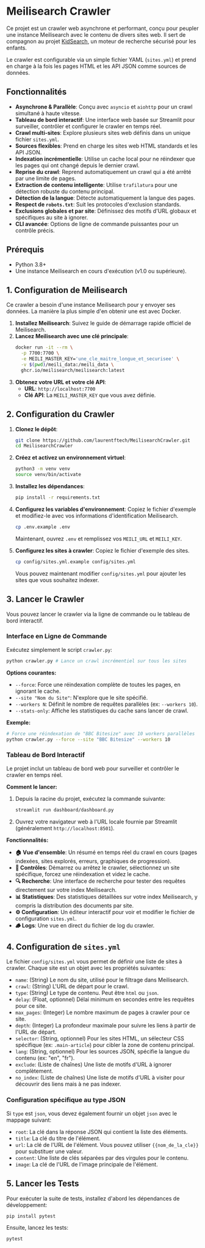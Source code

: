 # Meilisearch Crawler

Ce projet est un crawler web asynchrone et performant, conçu pour peupler une instance Meilisearch avec le contenu de divers sites web. Il sert de compagnon au projet [KidSearch](https://github.com/laurentftech/kidsearch), un moteur de recherche sécurisé pour les enfants.

Le crawler est configurable via un simple fichier YAML (`sites.yml`) et prend en charge à la fois les pages HTML et les API JSON comme sources de données.

## Fonctionnalités

- **Asynchrone & Parallèle**: Conçu avec `asyncio` et `aiohttp` pour un crawl simultané à haute vitesse.
- **Tableau de bord interactif**: Une interface web basée sur Streamlit pour surveiller, contrôler et configurer le crawler en temps réel.
- **Crawl multi-sites**: Explore plusieurs sites web définis dans un unique fichier `sites.yml`.
- **Sources flexibles**: Prend en charge les sites web HTML standards et les API JSON.
- **Indexation incrémentielle**: Utilise un cache local pour ne réindexer que les pages qui ont changé depuis le dernier crawl.
- **Reprise du crawl**: Reprend automatiquement un crawl qui a été arrêté par une limite de pages.
- **Extraction de contenu intelligente**: Utilise `trafilatura` pour une détection robuste du contenu principal.
- **Détection de la langue**: Détecte automatiquement la langue des pages.
- **Respect de `robots.txt`**: Suit les protocoles d'exclusion standards.
- **Exclusions globales et par site**: Définissez des motifs d'URL globaux et spécifiques au site à ignorer.
- **CLI avancée**: Options de ligne de commande puissantes pour un contrôle précis.

## Prérequis

- Python 3.8+
- Une instance Meilisearch en cours d'exécution (v1.0 ou supérieure).

## 1. Configuration de Meilisearch

Ce crawler a besoin d'une instance Meilisearch pour y envoyer ses données. La manière la plus simple d'en obtenir une est avec Docker.

1.  **Installez Meilisearch**: Suivez le guide de démarrage rapide officiel de Meilisearch.
2.  **Lancez Meilisearch avec une clé principale**:
    ```bash
    docker run -it --rm \
      -p 7700:7700 \
      -e MEILI_MASTER_KEY='une_cle_maitre_longue_et_securisee' \
      -v $(pwd)/meili_data:/meili_data \
      ghcr.io/meilisearch/meilisearch:latest
    ```
3.  **Obtenez votre URL et votre clé API**:
    -   **URL**: `http://localhost:7700`
    -   **Clé API**: La `MEILI_MASTER_KEY` que vous avez définie.

## 2. Configuration du Crawler

1.  **Clonez le dépôt**:
    ```bash
    git clone https://github.com/laurentftech/MeilisearchCrawler.git
    cd MeilisearchCrawler
    ```

2.  **Créez et activez un environnement virtuel**:
    ```bash
    python3 -m venv venv
    source venv/bin/activate
    ```

3.  **Installez les dépendances**:
    ```bash
    pip install -r requirements.txt
    ```

4.  **Configurez les variables d'environnement**:
    Copiez le fichier d'exemple et modifiez-le avec vos informations d'identification Meilisearch.
    ```bash
    cp .env.example .env
    ```
    Maintenant, ouvrez `.env` et remplissez vos `MEILI_URL` et `MEILI_KEY`.

5.  **Configurez les sites à crawler**:
    Copiez le fichier d'exemple des sites.
    ```bash
    cp config/sites.yml.example config/sites.yml
    ```
    Vous pouvez maintenant modifier `config/sites.yml` pour ajouter les sites que vous souhaitez indexer.

## 3. Lancer le Crawler

Vous pouvez lancer le crawler via la ligne de commande ou le tableau de bord interactif.

### Interface en Ligne de Commande

Exécutez simplement le script `crawler.py`:

```sh
python crawler.py # Lance un crawl incrémentiel sur tous les sites
```

**Options courantes:**

-   `--force`: Force une réindexation complète de toutes les pages, en ignorant le cache.
-   `--site "Nom du Site"`: N'explore que le site spécifié.
-   `--workers N`: Définit le nombre de requêtes parallèles (ex: `--workers 10`).
-   `--stats-only`: Affiche les statistiques du cache sans lancer de crawl.

**Exemple:**
```sh
# Force une réindexation de "BBC Bitesize" avec 10 workers parallèles
python crawler.py --force --site "BBC Bitesize" --workers 10
```

### Tableau de Bord Interactif

Le projet inclut un tableau de bord web pour surveiller et contrôler le crawler en temps réel.

**Comment le lancer:**

1.  Depuis la racine du projet, exécutez la commande suivante:
    ```bash
    streamlit run dashboard/dashboard.py
    ```
2.  Ouvrez votre navigateur web à l'URL locale fournie par Streamlit (généralement `http://localhost:8501`).

**Fonctionnalités:**

-   **🏠 Vue d'ensemble**: Un résumé en temps réel du crawl en cours (pages indexées, sites explorés, erreurs, graphiques de progression).
-   **🔧 Contrôles**: Démarrez ou arrêtez le crawler, sélectionnez un site spécifique, forcez une réindexation et videz le cache.
-   **🔍 Recherche**: Une interface de recherche pour tester des requêtes directement sur votre index Meilisearch.
-   **📊 Statistiques**: Des statistiques détaillées sur votre index Meilisearch, y compris la distribution des documents par site.
-   **⚙️ Configuration**: Un éditeur interactif pour voir et modifier le fichier de configuration `sites.yml`.
-   **🪵 Logs**: Une vue en direct du fichier de log du crawler.

## 4. Configuration de `sites.yml`

Le fichier `config/sites.yml` vous permet de définir une liste de sites à crawler. Chaque site est un objet avec les propriétés suivantes:

- `name`: (String) Le nom du site, utilisé pour le filtrage dans Meilisearch.
- `crawl`: (String) L'URL de départ pour le crawl.
- `type`: (String) Le type de contenu. Peut être `html` ou `json`.
- `delay`: (Float, optionnel) Délai minimum en secondes entre les requêtes pour ce site.
- `max_pages`: (Integer) Le nombre maximum de pages à crawler pour ce site.
- `depth`: (Integer) La profondeur maximale pour suivre les liens à partir de l'URL de départ.
- `selector`: (String, optionnel) Pour les sites HTML, un sélecteur CSS spécifique (ex: `.main-article`) pour cibler la zone de contenu principal.
- `lang`: (String, optionnel) Pour les sources JSON, spécifie la langue du contenu (ex: "en", "fr").
- `exclude`: (Liste de chaînes) Une liste de motifs d'URL à ignorer complètement.
- `no_index`: (Liste de chaînes) Une liste de motifs d'URL à visiter pour découvrir des liens mais à ne pas indexer.

### Configuration spécifique au type JSON

Si `type` est `json`, vous devez également fournir un objet `json` avec le mappage suivant:

- `root`: La clé dans la réponse JSON qui contient la liste des éléments.
- `title`: La clé du titre de l'élément.
- `url`: La clé de l'URL de l'élément. Vous pouvez utiliser `{{nom_de_la_cle}}` pour substituer une valeur.
- `content`: Une liste de clés séparées par des virgules pour le contenu.
- `image`: La clé de l'URL de l'image principale de l'élément.

## 5. Lancer les Tests

Pour exécuter la suite de tests, installez d'abord les dépendances de développement:

```bash
pip install pytest
```

Ensuite, lancez les tests:
```bash
pytest
```
